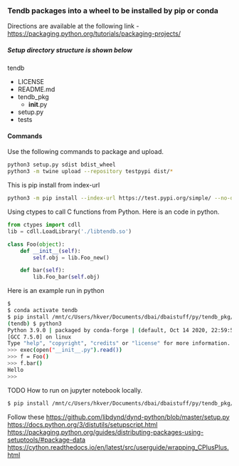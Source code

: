 ### Tendb packages into a wheel to be installed by pip or conda
Directions are available at the following link -
https://packaging.python.org/tutorials/packaging-projects/

##### Setup directory structure is shown below

tendb
 * LICENSE
 * README.md
 * tendb_pkg
   * __init__.py
 * setup.py
 * tests

#### Commands
Use the following commands to package and upload.

```bash
python3 setup.py sdist bdist_wheel
python3 -m twine upload --repository testpypi dist/*
```
This is pip install from index-url
```bash
python3 -m pip install --index-url https://test.pypi.org/simple/ --no-deps tendb-pkg-tendb
```

Using ctypes to call C functions from Python. Here is an code in python.
```python
from ctypes import cdll
lib = cdll.LoadLibrary('./libtendb.so')

class Foo(object):
    def __init__(self):
        self.obj = lib.Foo_new()

    def bar(self):
        lib.Foo_bar(self.obj)
```

Here is an example run in python
```bash
$ 
$ conda activate tendb
$ pip install /mnt/c/Users/hkver/Documents/dbai/dbaistuff/py/tendb_pkg/
(tendb) $ python3
Python 3.9.0 | packaged by conda-forge | (default, Oct 14 2020, 22:59:50)
[GCC 7.5.0] on linux
Type "help", "copyright", "credits" or "license" for more information.
>>> exec(open("__init__.py").read())
>>> f = Foo()
>>> f.bar()
Hello
>>>
```
TODO 
How to run on jupyter notebook locally.
```bash
$ pip install /mnt/c/Users/hkver/Documents/dbai/dbaistuff/py/tendb_pkg/
```
Follow these
https://github.com/libdynd/dynd-python/blob/master/setup.py
https://docs.python.org/3/distutils/setupscript.html
https://packaging.python.org/guides/distributing-packages-using-setuptools/#package-data
https://cython.readthedocs.io/en/latest/src/userguide/wrapping_CPlusPlus.html